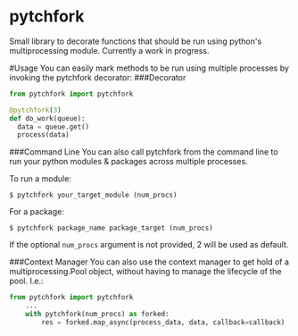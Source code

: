 # pytchfork
Small library to decorate functions that should be run using python's multiprocessing module.  Currently a work in progress.

#Usage
You can easily mark methods to be run using multiple processes by invoking the pytchfork decorator:
###Decorator
```python
from pytchfork import pytchfork

@pytchfork(3)
def do_work(queue):
  data = queue.get()
  process(data)

```

###Command Line
You can also call pytchfork from the command line to run your python modules & packages across multiple processes.

To run a module:
```console
$ pytchfork your_target_module (num_procs) 
```

For a package:
```console
$ pytchfork package_name package_target (num_procs)
```
If the optional `num_procs` argument is not provided, 2 will be used as default.

###Context Manager
You can also use the context manager to get hold of a multiprocessing.Pool object, without having to manage the lifecycle of the pool.  I.e.:

```python
from pytchfork import pytchfork
    ...
    with pytchfork(num_procs) as forked:
        res = forked.map_async(process_data, data, callback=callback)
```

